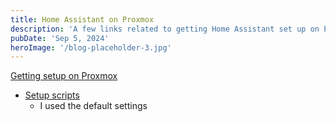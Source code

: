 ```yaml
---
title: Home Assistant on Proxmox
description: 'A few links related to getting Home Assistant set up on Proxmox'
pubDate: 'Sep 5, 2024'
heroImage: '/blog-placeholder-3.jpg'
---
```


[Getting setup on Proxmox](https://www.derekseaman.com/2023/10/home-assistant-proxmox-ve-8-0-quick-start-guide-2.html)
- [Setup scripts](https://tteck.github.io/Proxmox/#home-assistant-os-vm)
    - I used the default settings

